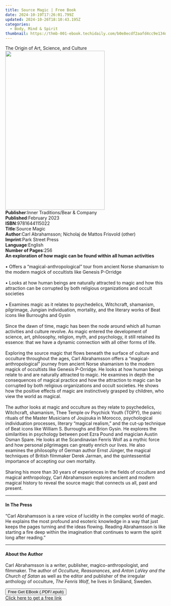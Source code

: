 ```yaml
---
title: Source Magic | Free Book
date: 2024-10-19T17:26:01.799Z
updated: 2024-10-26T18:10:43.195Z
categories:
  - Body, Mind & Spirit
thumbnail: https://thmb-001-ebook.techidaily.com/b0e8ecdf2aafd4cc9e134d65150440ff4ea7f358f87e071bc16264914bb4c0af.jpg
---
```

<main id="book-container">
  <div class="flex flex-col">
    <div class="book-brief flex-1 py-6 px-4 sm:p-6 md:py-10 md:px-8">
      <!-- brief-->
      <div class="book-brief-main">The Origin of Art, Science, and Culture</div>
    </div>
    <div
      class="book-meta-info flex-1 grid gap-4 col-start-1 col-end-3 row-start-1 sm:mb-6 sm:grid-cols-4 lg:gap-6 lg:col-start-2 lg:row-end-6 lg:row-span-6 lg:mb-0"
    >
      <div
        class="book-meta-info-left place-content-center mt-4 p-4 text-sm leading-6 col-start-2 col-span-2 dark:text-slate-400"
      >
        <img
          class="w-full h-500 object-cover rounded-lg sm:h-255 sm:col-span-2 lg:col-span-full"
          src="https://img-001-ebook.techidaily.com/e991dbf734d6fb71ac3a9808365b0c44214cfdc685d54596c95cef8d95eae791.jpg"
          alt=""
          width="312"
          height="500"
        />
      </div>
      <div
        class="book-meta-info-right mt-2 col-start-1 row-start-2 col-span-3 self-center"
      >
        <!-- meta data  -->
        <div class="flex flex-col px-4 md:px-8">
          <div class="flex-1">
            <strong>Publisher</strong>:<span class="px-2"
              >Inner Traditions/Bear &amp; Company</span
            >
          </div>
          <div class="flex-1">
            <strong>Published</strong>:<span class="px-2">February 2023</span>
          </div>
          <div class="flex-1">
            <strong>ISBN</strong>:<span class="px-2">9781644115022</span>
          </div>
          <div class="flex-1">
            <strong>Title</strong>:<span class="px-2">Source Magic</span>
          </div>
          <div class="flex-1">
            <strong>Author</strong>:<span class="px-2"
              >Carl Abrahamsson; Nicholaj de Mattos Frisvold (other)</span
            >
          </div>
          <div class="flex-1">
            <strong>Imprint</strong>:<span class="px-2">Park Street Press</span>
          </div>
          <div class="flex-1">
            <strong>Language</strong>:<span class="px-2">English</span>
          </div>
          <div class="flex-1">
            <strong>Number of Pages</strong>:<span class="px-2">256</span>
          </div>
        </div>
      </div>
    </div>
    <div class="book-description flex-1 py-6 px-4 sm:p-6 md:py-10 md:px-8">
      <div class="book-description-main">
        <div accordion-content="" id="description">
          <b
            >An exploration of how magic can be found within all human
            activities</b
          ><br /><br />• Offers a “magical-anthropological” tour from ancient
          Norse shamanism to the modern magick of occultists like Genesis
          P-Orridge<br /><br />• Looks at how human beings are naturally
          attracted to magic and how this attraction can be corrupted by both
          religious organizations and occult societies<br /><br />• Examines
          magic as it relates to psychedelics, Witchcraft, shamanism,
          pilgrimage, Jungian individuation, mortality, and the literary works
          of Beat icons like Burroughs and Gysin<br /><br />Since the dawn of
          time, magic has been the node around which all human activities and
          culture revolve. As magic entered the development of science, art,
          philosophy, religion, myth, and psychology, it still retained its
          essence: that we have a dynamic connection with all other forms of
          life. <br /><br />Exploring the source magic that flows beneath the
          surface of culture and occulture throughout the ages, Carl Abrahamsson
          offers a “magical-anthropological” journey from ancient Norse
          shamanism to the modern magick of occultists like Genesis P-Orridge.
          He looks at how human beings relate to and are naturally attracted to
          magic. He examines in depth the consequences of magical practice and
          how the attraction to magic can be corrupted by both religious
          organizations and occult societies. He shows how the positive effects
          of magic are instinctively grasped by children, who view the world as
          magical. <br /><br />The author looks at magic and occulture as they
          relate to psychedelics, Witchcraft, shamanism, Thee Temple ov Psychick
          Youth (TOPY), the panic rituals of the Master Musicians of Joujouka in
          Morocco, psychological individuation processes, literary “magical
          realism,” and the cut-up technique of Beat icons like William S.
          Burroughs and Brion Gysin. He explores the similarities in psychology
          between poet Ezra Pound and magician Austin Osman Spare. He looks at
          the Scandinavian Fenris Wolf as a mythic force and how personal
          pilgrimages can greatly enrich our lives. He also examines the
          philosophy of German author Ernst Jünger, the magical techniques of
          British filmmaker Derek Jarman, and the quintessential importance of
          accepting our own mortality. <br /><br />Sharing his more than 30
          years of experiences in the fields of occulture and magical
          anthropology, Carl Abrahamsson explores ancient and modern magical
          history to reveal the source magic that connects us all, past and
          present.
        </div>
        <div class="accordion-fader"></div>
      </div>
    </div>
    <div class="book-excerpts flex-1 py-6 px-4 sm:p-6 md:py-10 md:px-8">
      <!-- excerpts-->
      <div class="book-excerpts-main">
        <hr />
        <h4 class="placeholder placeholder-heading">
          <span>In The Press</span>
        </h4>
        <p>
          “Carl Abrahamsson is a rare voice of lucidity in the complex world of
          magic. He explains the most profound and esoteric knowledge in a way
          that just keeps the pages turning and the ideas flowing. Reading
          Abrahamsson is like starting a fire deep within the imagination that
          continues to warm the spirit long after reading.”
        </p>
      </div>
    </div>
    <div class="book-about-author flex-1 py-6 px-4 sm:p-6 md:py-10 md:px-8">
      <!-- about author-->
      <div class="book-main-author-main">
        <hr />
        <h4 class="placeholder placeholder-heading">
          <span>About the Author</span>
        </h4>
        <p>
          Carl Abrahamsson is a writer, publisher, magico-anthropologist, and
          filmmaker. The author of <i>Occulture, Reasonances</i>, and
          <i>Anton LaVey and the Church of Satan</i> as well as the editor and
          publisher of the irregular anthology of occulture,
          <i>The Fenris Wolf</i>, he lives in Småland, Sweden.
        </p>
      </div>
    </div>
    <div class="book-free-get flex-1 py-6 px-4 sm:p-6 md:py-10 md:px-8">
      <button
        id="btn-free-get"
        class="bg-blue-500 hover:bg-blue-700 text-white font-bold py-2 px-4 rounded"
      >
        Free Get EBook (.PDF/.epub)
      </button>
      <div id="countdown-display" class="px-2 text-lg mt-2"></div>
      <a
        id="free-link"
        class="hidden bg-blue-500 hover:bg-blue-700 text-white font-bold py-2 px-4 rounded"
        href="https://www.ebooks.com/en-us/book/210528014/source-magic/carl-abrahamsson/"
        target="_blank"
        >Click here to get a free link</a
      >
    </div>
    <script>
      let countdownTime = 0;
      let countdownInterval = null;
      document
        .getElementById('btn-free-get')
        .addEventListener('click', startCountdown);
      function startCountdown() {
        countdownTime = new Date().getTime() + 60000 * 3;
        countdownInterval = setInterval(updateCountdown, 1000);
        document.getElementById('btn-free-get').disabled = true;
        document
          .getElementById('btn-free-get')
          .classList.add('bg-gray-500', 'cursor-not-allowed');
      }
      function updateCountdown() {
        let currentTime = new Date().getTime();
        let timeLeft = countdownTime - currentTime;
        let secondsLeft = Math.floor(timeLeft / 1000);
        document.getElementById('countdown-display').innerHTML =
          `Remaining time: ${secondsLeft} seconds.`;
        if (secondsLeft <= 0) {
          clearInterval(countdownInterval);
          document.getElementById('btn-free-get').classList.add('hidden');
          document.getElementById('free-link').classList.remove('hidden');
          document.getElementById('countdown-display').innerHTML = '';
        }
      }
    </script>
  </div>
</main>

<ins class="adsbygoogle"
      style="display:block"
      data-ad-client="ca-pub-7571918770474297"
      data-ad-slot="8358498916"
      data-ad-format="auto"
      data-full-width-responsive="true"></ins>
    